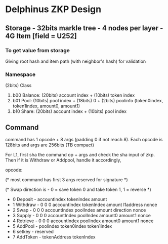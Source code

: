 # Delphinus ZKP Design

## Storage - 32bits markle tree - 4 nodes per layer - 4G Item [field = U252]

### To get value from storage

Giving root hash and item path (with neighbor's hash) for validation

### Namespace
(2bits) Class

1. b00 Balance: (20bits) account index + (10bits) token index
2. b01 Pool: (10bits) pool index + (18bits) 0 + (2bits) poolinfo (token0index, token1index, amount0, amount1)
3. b10 Share: (20bits) account index + (10bits) pool index


## Command
command has 1 opcode + 8 args (padding 0 if not reach 8).
Each opcode is 128bits and args are 256bits (TB compact)

For L1, first sha the command op + args and check the sha input of zkp.
Then if it is Withdraw or Addpool, handle it accordingly, 

opcode:

(* most command has first 3 args reserved for signature *)

(* Swap direction is - 0 = save token 0 and take token 1, 1 = reverse *)

* 0 Deposit  - accountIndex tokenIndex amount
* 1 Withdraw - 0 0 0 accountIndex tokenIndex amount l1address nonce
* 2 Swap     - 0 0 0 accountIndex poolIndex amount direction nonce
* 3 Supply   - 0 0 0 accountIndex poolIndex amount0 amount1 nonce
* 4 Retrieve - 0 0 0 accountIndex poolIndex amount0 amount1 nonce
* 5 AddPool  - poolindex token0index token1index
* 6 setkey   - reserved
* 7 AddToken - tokenAddress tokenIndex